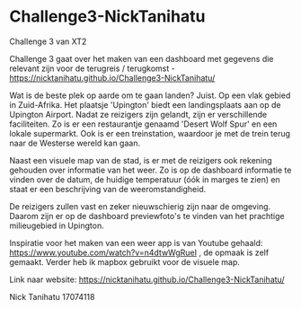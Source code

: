 # Challenge3-NickTanihatu
Challenge 3 van XT2
 
Challenge 3 gaat over het maken van een dashboard met gegevens die relevant zijn voor de terugreis / terugkomst - https://nicktanihatu.github.io/Challenge3-NickTanihatu/

Wat is de beste plek op aarde om te gaan landen? Juist. Op een vlak gebied in Zuid-Afrika. Het plaatsje 'Upington' biedt een landingsplaats aan op de Upington Airport. Nadat ze reizigers zijn gelandt, zijn er verschillende faciliteiten. Zo is er een restaurantje genaamd 'Desert Wolf Spur' en een lokale supermarkt. Ook is er een treinstation, waardoor je met de trein terug naar de Westerse wereld kan gaan. 

Naast een visuele map van de stad, is er met de reizigers ook rekening gehouden over informatie van het weer. Zo is op de dashboard informatie te vinden over de datum, de huidige temperatuur (óók in marges te zien) en staat er een beschrijving van de weeromstandigheid.

De reizigers zullen vast en zeker nieuwschierig zijn naar de omgeving. Daarom zijn er op de dashboard previewfoto's te vinden van het prachtige milieugebied in Upington. 

Inspiratie voor het maken van een weer app is van Youtube gehaald: https://www.youtube.com/watch?v=n4dtwWgRueI , de opmaak is zelf gemaakt.
Verder heb ik mapbox gebruikt voor de visuele map. 

Link naar website: https://nicktanihatu.github.io/Challenge3-NickTanihatu/

Nick Tanihatu 17074118
